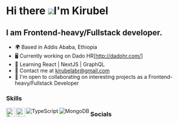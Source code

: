 
Hi there ![](https://user-images.githubusercontent.com/18350557/176309783-0785949b-9127-417c-8b55-ab5a4333674e.gif)I'm Kirubel 
========================================================================================================================================

I am Frontend-heavy/Fullstack developer.
---------------------------------------

* 🌍 Based in Addis Ababa, Ethiopia
* 🖥️ Currently working on Dado HR[http://dadohr.com/]
* 🧠 Learning React | NextJS | GraphQL
* 💬 Contact me at [kirubelabr@gmail.com](mailto:kirubelabr@gmail.com)
* 🤝 I'm open to collaborating on interesting projects as a Frontend-heavy/Fullstack Developer

### Skills

<p>
<img align="left" src="https://cdn-icons-png.flaticon.com/512/1126/1126012.png" width="24" height="24" alt="ReactJS">
<img align="left" src="https://cdn-icons-png.flaticon.com/512/5968/5968292.png" width="24" height="24" alt="JavaScript">
<img align="left" src="https://img.icons8.com/?size=24&id=uJM6fQYqDaZK&format=png" alt="TypeScript">
<img align="left" src="https://img.icons8.com/?size=24&id=74402&format=png" alt="MongoDB">

</p>

### Socials
